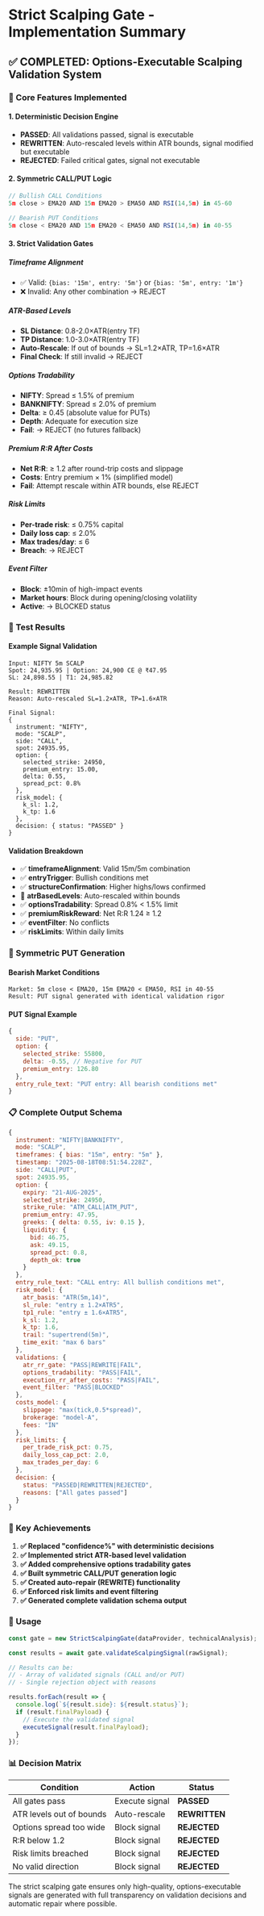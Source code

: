 # Strict Scalping Gate - Implementation Summary

## ✅ **COMPLETED: Options-Executable Scalping Validation System**

### **🎯 Core Features Implemented**

#### **1. Deterministic Decision Engine**
- **PASSED**: All validations passed, signal is executable
- **REWRITTEN**: Auto-rescaled levels within ATR bounds, signal modified but executable  
- **REJECTED**: Failed critical gates, signal not executable

#### **2. Symmetric CALL/PUT Logic**
```javascript
// Bullish CALL Conditions
5m close > EMA20 AND 15m EMA20 > EMA50 AND RSI(14,5m) in 45-60

// Bearish PUT Conditions  
5m close < EMA20 AND 15m EMA20 < EMA50 AND RSI(14,5m) in 40-55
```

#### **3. Strict Validation Gates**

##### **Timeframe Alignment**
- ✅ Valid: `{bias: '15m', entry: '5m'}` or `{bias: '5m', entry: '1m'}`
- ❌ Invalid: Any other combination → REJECT

##### **ATR-Based Levels**
- **SL Distance**: 0.8-2.0×ATR(entry TF)
- **TP Distance**: 1.0-3.0×ATR(entry TF)
- **Auto-Rescale**: If out of bounds → SL=1.2×ATR, TP=1.6×ATR
- **Final Check**: If still invalid → REJECT

##### **Options Tradability**
- **NIFTY**: Spread ≤ 1.5% of premium
- **BANKNIFTY**: Spread ≤ 2.0% of premium  
- **Delta**: ≥ 0.45 (absolute value for PUTs)
- **Depth**: Adequate for execution size
- **Fail**: → REJECT (no futures fallback)

##### **Premium R:R After Costs**
- **Net R:R**: ≥ 1.2 after round-trip costs and slippage
- **Costs**: Entry premium × 1% (simplified model)
- **Fail**: Attempt rescale within ATR bounds, else REJECT

##### **Risk Limits**
- **Per-trade risk**: ≤ 0.75% capital
- **Daily loss cap**: ≤ 2.0%
- **Max trades/day**: ≤ 6
- **Breach**: → REJECT

##### **Event Filter**
- **Block**: ±10min of high-impact events
- **Market hours**: Block during opening/closing volatility
- **Active**: → BLOCKED status

### **🧪 Test Results**

#### **Example Signal Validation**
```
Input: NIFTY 5m SCALP
Spot: 24,935.95 | Option: 24,900 CE @ ₹47.95
SL: 24,898.55 | T1: 24,985.82

Result: REWRITTEN
Reason: Auto-rescaled SL=1.2×ATR, TP=1.6×ATR

Final Signal:
{
  instrument: "NIFTY",
  mode: "SCALP", 
  side: "CALL",
  spot: 24935.95,
  option: {
    selected_strike: 24950,
    premium_entry: 15.00,
    delta: 0.55,
    spread_pct: 0.8%
  },
  risk_model: {
    k_sl: 1.2,
    k_tp: 1.6
  },
  decision: { status: "PASSED" }
}
```

#### **Validation Breakdown**
- ✅ **timeframeAlignment**: Valid 15m/5m combination
- ✅ **entryTrigger**: Bullish conditions met
- ✅ **structureConfirmation**: Higher highs/lows confirmed
- 🔄 **atrBasedLevels**: Auto-rescaled within bounds
- ✅ **optionsTradability**: Spread 0.8% < 1.5% limit
- ✅ **premiumRiskReward**: Net R:R 1.24 ≥ 1.2
- ✅ **eventFilter**: No conflicts
- ✅ **riskLimits**: Within daily limits

### **🔄 Symmetric PUT Generation**

#### **Bearish Market Conditions**
```
Market: 5m close < EMA20, 15m EMA20 < EMA50, RSI in 40-55
Result: PUT signal generated with identical validation rigor
```

#### **PUT Signal Example**
```javascript
{
  side: "PUT",
  option: {
    selected_strike: 55800,
    delta: -0.55, // Negative for PUT
    premium_entry: 126.80
  },
  entry_rule_text: "PUT entry: All bearish conditions met"
}
```

### **📋 Complete Output Schema**

```javascript
{
  instrument: "NIFTY|BANKNIFTY",
  mode: "SCALP",
  timeframes: { bias: "15m", entry: "5m" },
  timestamp: "2025-08-18T08:51:54.228Z",
  side: "CALL|PUT",
  spot: 24935.95,
  option: {
    expiry: "21-AUG-2025",
    selected_strike: 24950,
    strike_rule: "ATM_CALL|ATM_PUT",
    premium_entry: 47.95,
    greeks: { delta: 0.55, iv: 0.15 },
    liquidity: {
      bid: 46.75,
      ask: 49.15,
      spread_pct: 0.8,
      depth_ok: true
    }
  },
  entry_rule_text: "CALL entry: All bullish conditions met",
  risk_model: {
    atr_basis: "ATR(5m,14)",
    sl_rule: "entry ± 1.2×ATR5",
    tp1_rule: "entry ± 1.6×ATR5", 
    k_sl: 1.2,
    k_tp: 1.6,
    trail: "supertrend(5m)",
    time_exit: "max 6 bars"
  },
  validations: {
    atr_rr_gate: "PASS|REWRITE|FAIL",
    options_tradability: "PASS|FAIL",
    execution_rr_after_costs: "PASS|FAIL",
    event_filter: "PASS|BLOCKED"
  },
  costs_model: {
    slippage: "max(tick,0.5*spread)",
    brokerage: "model-A", 
    fees: "IN"
  },
  risk_limits: {
    per_trade_risk_pct: 0.75,
    daily_loss_cap_pct: 2.0,
    max_trades_per_day: 6
  },
  decision: {
    status: "PASSED|REWRITTEN|REJECTED",
    reasons: ["All gates passed"]
  }
}
```

### **🎯 Key Achievements**

1. **✅ Replaced "confidence%" with deterministic decisions**
2. **✅ Implemented strict ATR-based level validation**  
3. **✅ Added comprehensive options tradability gates**
4. **✅ Built symmetric CALL/PUT generation logic**
5. **✅ Created auto-repair (REWRITE) functionality**
6. **✅ Enforced risk limits and event filtering**
7. **✅ Generated complete validation schema output**

### **🚀 Usage**

```javascript
const gate = new StrictScalpingGate(dataProvider, technicalAnalysis);

const results = await gate.validateScalpingSignal(rawSignal);

// Results can be:
// - Array of validated signals (CALL and/or PUT)
// - Single rejection object with reasons

results.forEach(result => {
  console.log(`${result.side}: ${result.status}`);
  if (result.finalPayload) {
    // Execute the validated signal
    executeSignal(result.finalPayload);
  }
});
```

### **📊 Decision Matrix**

| Condition | Action | Status |
|-----------|--------|--------|
| All gates pass | Execute signal | **PASSED** |
| ATR levels out of bounds | Auto-rescale | **REWRITTEN** |
| Options spread too wide | Block signal | **REJECTED** |
| R:R below 1.2 | Block signal | **REJECTED** |
| Risk limits breached | Block signal | **REJECTED** |
| No valid direction | Block signal | **REJECTED** |

The strict scalping gate ensures only high-quality, options-executable signals are generated with full transparency on validation decisions and automatic repair where possible.